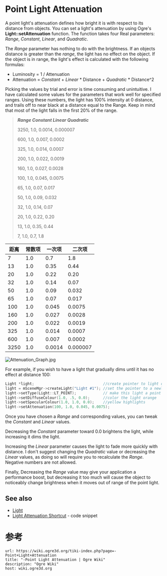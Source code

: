# Point Light Attenuation

A point light's attenuation defines how bright it is with respect to its distance from objects. You can set a light's attenuation by using Ogre's **Light::setAttenuation** function. The function takes four Real parameters: *Range*, *Constant*, *Linear*, and *Quadratic*.

The *Range* parameter has nothing to do with the brightness. If an objects distance is greater than the *range*, the light has no effect on the object. If the object is in range, the light's effect is calculated with the following formulas:

* Luminosity = 1 / Attenuation
* Attenuation = *Constant* + *Linear* * Distance + *Quadratic* * Distance^2

Picking the values by trial and error is time consuming and unintuitive. I have calculated some values for the parameters that work well for specified ranges. Using these numbers, the light has 100% intensity at 0 distance, and trails off to near black at a distance equal to the Range. Keep in mind that most of the light falls in the first 20% of the range.

> ***Range Constant Linear Quadratic***
>
> 3250, 1.0, 0.0014, 0.000007
>
> 600, 1.0, 0.007, 0.0002
>
> 325, 1.0, 0.014, 0.0007
>
> 200, 1.0, 0.022, 0.0019
>
> 160, 1.0, 0.027, 0.0028
>
> 100, 1.0, 0.045, 0.0075
>
> 65, 1.0, 0.07, 0.017
>
> 50, 1.0, 0.09, 0.032
>
> 32, 1.0, 0.14, 0.07
>
> 20, 1.0, 0.22, 0.20
>
> 13, 1.0, 0.35, 0.44
>
> 7, 1.0, 0.7, 1.8

|距离|常数项|一次项|二次项|
| ------| --------| --------| ----------|
|7|1.0|0.7|1.8|
|13|1.0|0.35|0.44|
|20|1.0|0.22|0.20|
|32|1.0|0.14|0.07|
|50|1.0|0.09|0.032|
|65|1.0|0.07|0.017|
|100|1.0|0.045|0.0075|
|160|1.0|0.027|0.0028|
|200|1.0|0.022|0.0019|
|325|1.0|0.014|0.0007|
|600|1.0|0.007|0.0002|
|3250|1.0|0.0014|0.000007|

![Attenuation_Graph.jpg](https://wiki.ogre3d.org/img/wiki_up/Attenuation_Graph.jpg)

For example, if you wish to have a light that gradually dims until it has no effect at distance 100:

```c++
Light *light;                               //create pointer to light object
light = mSceneMgr->createLight("Light #1"); //set the pointer to a newly created light
light->setType(Light::LT_POINT);            // make this light a point light
light->setDiffuseColour(1.0, .5, 0.0);      //color the light orange 
light->setSpecularColour(1.0, 1.0, 0.0);    //yellow highlights
light->setAttenuation(100, 1.0, 0.045, 0.0075);
```

Once you have chosen a *Range* and corresponding values, you can tweak the *Constant* and *Linear* values.

Decreasing the *Constant* parameter toward 0.0 brightens the light, while increasing it dims the light.

Increasing the *Linear* parameter causes the light to fade more quickly with distance. I don't suggest changing the *Quadratic* value or decreasing the *Linear* values, as doing so will require you to recalculate the *Range*. Negative numbers are not allowed.

Finally, Decreasing the *Range* value may give your application a performance boost, but decreasing it too much will cause the object to noticeably change brightness when it moves out of range of the point light.

## See also

* [Light](https://wiki.ogre3d.org/-Light "-Light")
* [Light Attenuation Shortcut](https://wiki.ogre3d.org/Light+Attenuation+Shortcut "Light Attenuation Shortcut") - code snippet

# 参考

```cardlink
url: https://wiki.ogre3d.org/tiki-index.php?page=-Point+Light+Attenuation
title: "-Point Light Attenuation | Ogre Wiki"
description: "Ogre Wiki"
host: wiki.ogre3d.org
```

